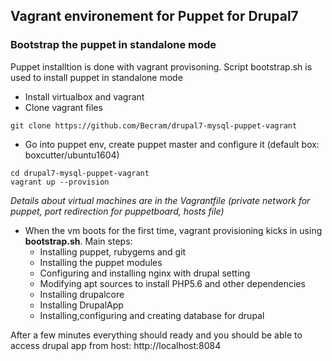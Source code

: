 ## Vagrant environement for Puppet for Drupal7 


### Bootstrap the puppet in standalone mode
Puppet installtion is done with vagrant provisoning. Script bootstrap.sh is used to install puppet in standalone mode

* Install virtualbox and vagrant
* Clone vagrant files
```
git clone https://github.com/Becram/drupal7-mysql-puppet-vagrant
```
* Go into puppet env, create puppet master and configure it (default box: boxcutter/ubuntu1604)
```
cd drupal7-mysql-puppet-vagrant
vagrant up --provision
```  
*Details about virtual machines are in the Vagrantfile (private network for puppet, port redirection for puppetboard, hosts file)*
* When the vm boots for the first time, vagrant provisioning kicks in using **bootstrap.sh**.
Main steps:
    - Installing puppet, rubygems and git
    - Installing the puppet modules
    - Configuring and installing nginx with drupal setting
    - Modifying apt sources to install PHP5.6 and other dependencies
    - Installing drupalcore
    - Installing DrupalApp
    - Installing,configuring and creating database for drupal

After a few minutes everything should ready and you should be able to access drupal app from host: http://localhost:8084

